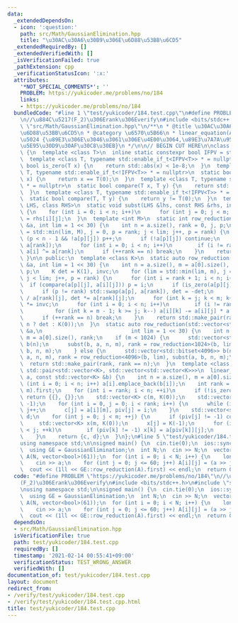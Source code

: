 ```yaml
---
data:
  _extendedDependsOn:
  - icon: ':question:'
    path: src/Math/GaussianElimination.hpp
    title: "\u30AC\u30A6\u30B9\u306E\u6D88\u53BB\u6CD5"
  _extendedRequiredBy: []
  _extendedVerifiedWith: []
  _isVerificationFailed: true
  _pathExtension: cpp
  _verificationStatusIcon: ':x:'
  attributes:
    '*NOT_SPECIAL_COMMENTS*': ''
    PROBLEM: https://yukicoder.me/problems/no/184
    links:
    - https://yukicoder.me/problems/no/184
  bundledCode: "#line 1 \"test/yukicoder/184.test.cpp\"\n#define PROBLEM \"https://yukicoder.me/problems/no/184\"\
    \n//\u884C\u5217(F_2)\u306Erank\u306Everify\n#include <bits/stdc++.h>\n#line 3\
    \ \"src/Math/GaussianElimination.hpp\"\n/**\n * @title \u30AC\u30A6\u30B9\u306E\
    \u6D88\u53BB\u6CD5\n * @category \u6570\u5B66\n * linear_equation(A,b) \u8FD4\u308A\
    \u5024 {\u89E3\u306E\u3046\u3061\u306E\u4E00\u3064,\u89E3\u7A7A\u9593\u306E\u57FA\
    \u5E95\u30D9\u30AF\u30C8\u30EB}\n */\n\n// BEGIN CUT HERE\n\nclass GaussianElimination\
    \ {\n  template <class T>\n  inline static constexpr bool IFPV = std::is_floating_point_v<T>;\n\
    \  template <class T, typename std::enable_if_t<IFPV<T>> * = nullptr>\n  static\
    \ bool is_zero(T x) {\n    return std::abs(x) < 1e-8;\n  }\n  template <class\
    \ T, typename std::enable_if_t<!IFPV<T>> * = nullptr>\n  static bool is_zero(T\
    \ x) {\n    return x == T(0);\n  }\n  template <class T, typename std::enable_if_t<IFPV<T>>\
    \ * = nullptr>\n  static bool compare(T x, T y) {\n    return std::abs(x) < std::abs(y);\n\
    \  }\n  template <class T, typename std::enable_if_t<!IFPV<T>> * = nullptr>\n\
    \  static bool compare(T, T y) {\n    return y != T(0);\n  }\n  template <class\
    \ LHS, class RHS>\n  static void subst(LHS &lhs, const RHS &rhs, int n, int m)\
    \ {\n    for (int i = 0; i < n; i++)\n      for (int j = 0; j < m; j++) lhs[i][j]\
    \ = rhs[i][j];\n  }\n  template <int M>\n  static int row_reduction(std::vector<std::bitset<M>>\
    \ &a, int lim = 1 << 30) {\n    int n = a.size(), rank = 0, j, p;\n    for (lim\
    \ = std::min(lim, M), j = 0, p = rank; j < lim; j++, p = rank) {\n      while\
    \ (p < n - 1 && !a[p][j]) p++;\n      if (!a[p][j]) continue;\n      std::swap(a[p],\
    \ a[rank]);\n      for (int i = 0; i < n; i++)\n        if (i != rank && a[i][j])\
    \ a[i] ^= a[rank];\n      if (++rank == n) break;\n    }\n    return rank;\n \
    \ }\n\n public:\n  template <class K>\n  static auto row_reduction(std::vector<std::vector<K>>\
    \ &a, int lim = 1 << 30) {\n    int n = a.size(), m = a[0].size(), rank = 0, j,\
    \ p;\n    K det = K(1), invc;\n    for (lim = std::min(lim, m), j = 0, p = rank;\
    \ j < lim; j++, p = rank) {\n      for (int i = rank + 1; i < n; i++)\n      \
    \  if (compare(a[p][j], a[i][j])) p = i;\n      if (is_zero(a[p][j])) continue;\n\
    \      if (p != rank) std::swap(a[p], a[rank]), det = -det;\n      invc = K(1)\
    \ / a[rank][j], det *= a[rank][j];\n      for (int k = j; k < m; k++) a[rank][k]\
    \ *= invc;\n      for (int i = 0; i < n; i++)\n        if (i != rank && !is_zero(a[i][j]))\n\
    \          for (int k = m - 1; k >= j; k--) a[i][k] -= a[i][j] * a[rank][k];\n\
    \      if (++rank == n) break;\n    }\n    return std::make_pair(rank, rank ==\
    \ n ? det : K(0));\n  }\n  static auto row_reduction(std::vector<std::vector<bool>>\
    \ &a,\n                            int lim = 1 << 30) {\n    int n = a.size(),\
    \ m = a[0].size(), rank;\n    if (m < 1024) {\n      std::vector<std::bitset<1024>>\
    \ b(n);\n      subst(b, a, n, m), rank = row_reduction<1024>(b, lim), subst(a,\
    \ b, n, m);\n    } else {\n      std::vector<std::bitset<4096>> b(n);\n      subst(b,\
    \ a, n, m), rank = row_reduction<4096>(b, lim), subst(a, b, n, m);\n    }\n  \
    \  return std::make_pair(rank, rank == n);\n  }\n  template <class K>\n  static\
    \ std::pair<std::vector<K>, std::vector<std::vector<K>>>\n  linear_equations(std::vector<std::vector<K>>\
    \ a, const std::vector<K> &b) {\n    int n = a.size(), m = a[0].size();\n    for\
    \ (int i = 0; i < n; i++) a[i].emplace_back(b[i]);\n    int rank = row_reduction(a,\
    \ m).first;\n    for (int i = rank; i < n; ++i)\n      if (!is_zero(K(a[i][m])))\
    \ return {{}, {}};\n    std::vector<K> c(m, K(0));\n    std::vector<int> piv(m,\
    \ -1);\n    for (int i = 0, j = 0; i < rank; i++) {\n      while (is_zero(K(a[i][j])))\
    \ j++;\n      c[j] = a[i][m], piv[j] = i;\n    }\n    std::vector<std::vector<K>>\
    \ d;\n    for (int j = 0; j < m; ++j) {\n      if (piv[j] != -1) continue;\n \
    \     std::vector<K> x(m, K(0));\n      x[j] = K(-1);\n      for (int k = 0; k\
    \ < j; ++k)\n        if (piv[k] != -1) x[k] = a[piv[k]][j];\n      d.emplace_back(x);\n\
    \    }\n    return {c, d};\n  }\n};\n#line 5 \"test/yukicoder/184.test.cpp\"\n\
    using namespace std;\n\nsigned main() {\n  cin.tie(0);\n  ios::sync_with_stdio(0);\n\
    \  using GE = GaussianElimination;\n  int N;\n  cin >> N;\n  vector<vector<bool>>\
    \ A(N, vector<bool>(61));\n  for (int i = 0; i < N; i++) {\n    long long a;\n\
    \    cin >> a;\n    for (int j = 0; j <= 60; j++) A[i][j] = (a >> j) & 1;\n  }\n\
    \  cout << (1ll << GE::row_reduction(A).first) << endl;\n  return 0;\n}\n"
  code: "#define PROBLEM \"https://yukicoder.me/problems/no/184\"\n//\u884C\u5217\
    (F_2)\u306Erank\u306Everify\n#include <bits/stdc++.h>\n#include \"src/Math/GaussianElimination.hpp\"\
    \nusing namespace std;\n\nsigned main() {\n  cin.tie(0);\n  ios::sync_with_stdio(0);\n\
    \  using GE = GaussianElimination;\n  int N;\n  cin >> N;\n  vector<vector<bool>>\
    \ A(N, vector<bool>(61));\n  for (int i = 0; i < N; i++) {\n    long long a;\n\
    \    cin >> a;\n    for (int j = 0; j <= 60; j++) A[i][j] = (a >> j) & 1;\n  }\n\
    \  cout << (1ll << GE::row_reduction(A).first) << endl;\n  return 0;\n}"
  dependsOn:
  - src/Math/GaussianElimination.hpp
  isVerificationFile: true
  path: test/yukicoder/184.test.cpp
  requiredBy: []
  timestamp: '2021-02-14 00:55:41+09:00'
  verificationStatus: TEST_WRONG_ANSWER
  verifiedWith: []
documentation_of: test/yukicoder/184.test.cpp
layout: document
redirect_from:
- /verify/test/yukicoder/184.test.cpp
- /verify/test/yukicoder/184.test.cpp.html
title: test/yukicoder/184.test.cpp
---
```

